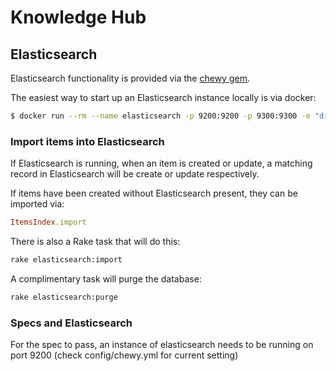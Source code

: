 Knowledge Hub
===============

Elasticsearch
-------------

Elasticsearch functionality is provided via the [chewy gem](https://github.com/toptal/chew).

The easiest way to start up an Elasticsearch instance locally is via docker:

```bash
$ docker run --rm --name elasticsearch -p 9200:9200 -p 9300:9300 -e "discovery.type=single-node" elasticsearch:7.11.1
```

### Import items into Elasticsearch

If Elasticsearch is running, when an item is created or update, a matching
record in Elasticsearch will be create or update respectively.

If items have been created without Elasticsearch present, they can be
imported via:

```ruby
ItemsIndex.import
```

There is also a Rake task that will do this:

```bash
rake elasticsearch:import
```

A complimentary task will purge the database:

```bash
rake elasticsearch:purge
```

### Specs and Elasticsearch

For the spec to pass, an instance of elasticsearch needs to be running on
port 9200 (check config/chewy.yml for current setting)
